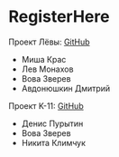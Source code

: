 # RegisterHere
Проект Лёвы: [GitHub](https://github.com/voVAnZoo/Diarchyofthewalls/ "Гидхаб проэкта")
* Миша Крас
* Лев Монахов
* Вова Зверев
* Авдонюшкин Дмитрий

Проект K-11: [GitHub](https://github.com/voVAnZoo/Newtoniansystem/ "Гидхаб проэкта")
* Денис Пурытин
* Вова Зверев
* Никита Климчук



